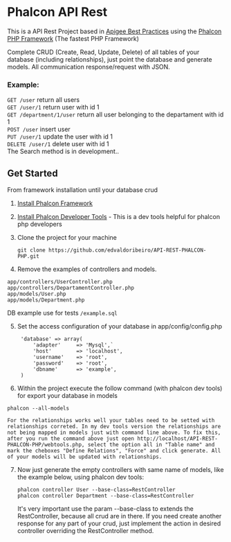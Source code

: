 # Phalcon API Rest
This is a API Rest Project based in [Apigee Best Practices](http://apigee.com/about/resources/ebooks/web-api-design) using the [Phalcon PHP Framework](http://phalconphp.com) (The fastest
PHP Framework)

Complete CRUD (Create, Read, Update, Delete) of all tables of your database (including relationships), just point the database and generate models. All communication response/request with JSON.

### Example:

`GET /user` return all users  
`GET /user/1` return user with id 1  
`GET /department/1/user` return all user belonging to the departament with id 1  
`POST /user` insert user  
`PUT /user/1` update the user with id 1  
`DELETE /user/1` delete user with id 1  
The Search method is in development.. 


## Get Started
From framework installation until your database crud 

1. [Install Phalcon Framework](http://phalconphp.com/en/download/windows)
2. [Install Phalcon Developer Tools](http://phalconphp.com/en/download/tools) - This is a dev tools helpful for phalcon php developers
3. Clone the project for your machine

    `git clone https://github.com/edvaldoribeiro/API-REST-PHALCON-PHP.git`
    
4. Remove the examples of controllers and models. 

  `app/controllers/UserController.php`  
  `app/controllers/DepartamentController.php`  
  `app/models/User.php`  
  `app/models/Department.php`  
  
  DB example use for tests
  `/example.sql`
  
5. Set the access configuration of your database in app/config/config.php
  
        'database' => array(
            'adapter'     => 'Mysql',` 
            'host'        => 'localhost',
            'username'    => 'root',
            'password'    => 'root',  
            'dbname'      => 'example',
        ) 
   
6. Within the project execute the follow command (with phalcon dev tools) for export your database in models
  
  `phalcon --all-models`  

    For the relationships works well your tables need to be setted with relationships correted. In my dev tools version the relationships are not being mapped in models just with command line above. To fix this, after you run the command above just open http://localhost/API-REST-PHALCON-PHP/webtools.php, select the option all in "Table name" and mark the cheboxes "Define Relations", "Force" and click generate. All of your models will be updated with relationships.
    
7. Now just generate the empty controllers with same name of models, like the example below, using phalcon dev tools:

    `phalcon controller User --base-class=RestController`  
    `phalcon controller Department --base-class=RestController`  

    It's very important use the param --base-class to extends the RestController, because all crud are in there. If you need create another response for any part of your crud, just implement the action in desired controller overriding the RestController method. 
   
  
